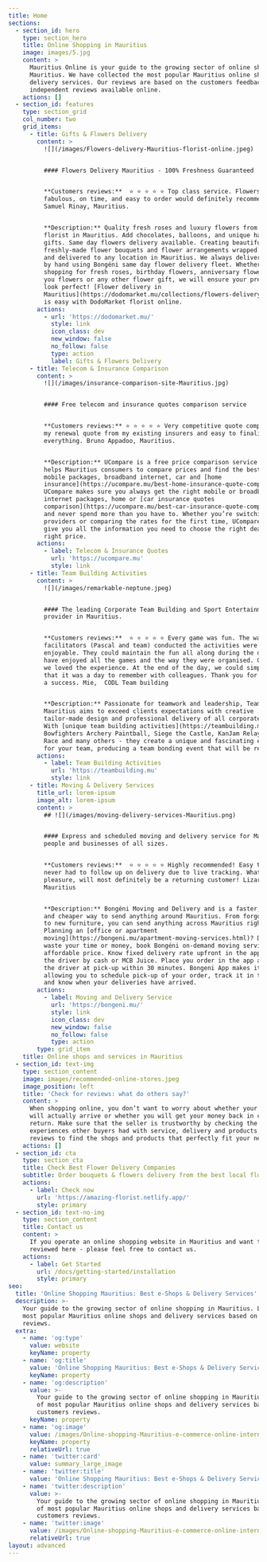 ```yaml
---
title: Home
sections:
  - section_id: hero
    type: section_hero
    title: Online Shopping in Mauritius
    image: images/5.jpg
    content: >
      Mauritius Online is your guide to the growing sector of online shopping in
      Mauritius. We have collected the most popular Mauritius online shops and
      delivery services. Our reviews are based on the customers feedbacks and
      independent reviews available online. 
    actions: []
  - section_id: features
    type: section_grid
    col_number: two
    grid_items:
      - title: Gifts & Flowers Delivery
        content: >
          ![](/images/Flowers-delivery-Mauritius-florist-online.jpeg)


          #### Flowers Delivery Mauritius - 100% Freshness Guaranteed


          **Customers reviews:**  ⭐ ⭐ ⭐ ⭐ ⭐ Top class service. Flowers were
          fabulous, on time, and easy to order would definitely recommend.
          Samuel Rinay, Mauritius.


          **Description:** Quality fresh roses and luxury flowers from your
          florist in Mauritius. Add chocolates, balloons, and unique handmade
          gifts. Same day flowers delivery available. Creating beautiful
          freshly-made flower bouquets and flower arrangements wrapped elegantly
          and delivered to any location in Mauritius. We always deliver flowers
          by hand using Bongéni same day flower delivery fleet. Whether you are
          shopping for fresh roses, birthday flowers, anniversary flowers, thank
          you flowers or any other flower gift, we will ensure your present will
          look perfect! [Flower delivery in
          Mauritius](https://dodomarket.mu/collections/flowers-delivery-mauritius-boutique-florist)
          is easy with DodoMarket florist online.
        actions:
          - url: 'https://dodomarket.mu/'
            style: link
            icon_class: dev
            new_window: false
            no_follow: false
            type: action
            label: Gifts & Flowers Delivery
      - title: Telecom & Insurance Comparison
        content: >
          ![](/images/insurance-comparison-site-Mauritius.jpg)


          #### Free telecom and insurance quotes comparison service


          **Customers reviews:** ⭐ ⭐ ⭐ ⭐ ⭐ Very competitive quote compared with
          my renewal quote from my existing insurers and easy to finalise
          everything. Bruno Appadoo, Mauritius.


          **Description:** UCompare is a free price comparison service that
          helps Mauritius consumers to compare prices and find the best deals on
          mobile packages, broadband internet, car and [home
          insurance](https://ucompare.mu/best-home-insurance-quote-comparison/).
          UCompare makes sure you always get the right mobile or broadband
          internet packages, home or [car insurance quotes
          comparison](https://ucompare.mu/best-car-insurance-quote-comparison/),
          and never spend more than you have to. Whether you’re switching
          providers or comparing the rates for the first time, UCompare aims to
          give you all the information you need to choose the right deal at the
          right price.
        actions:
          - label: Telecom & Insurance Quotes
            url: 'https://ucompare.mu'
            style: link
      - title: Team Building Activities
        content: >
          ![](/images/remarkable-neptune.jpeg)


          #### The leading Corporate Team Building and Sport Entertainment
          provider in Mauritius.


          **Customers reviews:**  ⭐ ⭐ ⭐ ⭐ ⭐ Every game was fun. The way the
          facilitators (Pascal and team) conducted the activities were very much
          enjoyable. They could maintain the fun all along during the day. We
          have enjoyed all the games and the way they were organised. Overall,
          we loved the experience. At the end of the day, we could simply say
          that it was a day to remember with colleagues. Thank you for making it
          a success. Mie,  CODL Team building


          **Description:** Passionate for teamwork and leadership, TeamBuilding
          Mauritius aims to exceed clients expectations with creative
          tailor-made design and professional delivery of all corporate events.
          With [unique team building activities](https://teambuilding.mu) -
          Bowfighters Archery Paintball, Siege the Castle, KanJam Relay, Amazing
          Race and many others - they create a unique and fascinating experience
          for your team, producing a team bonding event that will be remembered.
        actions:
          - label: Team Building Activities
            url: 'https://teambuilding.mu'
            style: link
      - title: Moving & Delivery Services
        title_url: lorem-ipsum
        image_alt: lorem-ipsum
        content: >
          ## ![](/images/moving-delivery-services-Mauritius.png)


          #### Express and scheduled moving and delivery service for Mauritius
          people and businesses of all sizes.


          **Customers reviews:**  ⭐ ⭐ ⭐ ⭐ ⭐ Highly recommended! Easy to use App,
          never had to follow up on delivery due to live tracking. What a
          pleasure, will most definitely be a returning customer! Lizarn Smith,
          Mauritius


          **Description:** Bongéni Moving and Delivery and is a faster, easier
          and cheaper way to send anything around Mauritius. From forgotten keys
          to new furniture, you can send anything across Mauritius right away.
          Planning an [office or apartment
          moving](https://bongeni.mu/apartment-moving-services.html)? Don’t
          waste your time or money, book Bongéni on-demand moving services at an
          affordable price. Know fixed delivery rate upfront in the app. Pay to
          the driver by cash or MCB Juice. Place you order in the app and have
          the driver at pick-up within 30 minutes. Bongeni App makes it easy:
          allowing you to schedule pick-up of your order, track it in the app
          and know when your deliveries have arrived.
        actions:
          - label: Moving and Delivery Service
            url: 'https://bongeni.mu/'
            style: link
            icon_class: dev
            new_window: false
            no_follow: false
            type: action
        type: grid_item
    title: Online shops and services in Mauritius
  - section_id: text-img
    type: section_content
    image: images/recommended-online-stores.jpeg
    image_position: left
    title: 'Check for reviews: what do others say?'
    content: >
      When shopping online, you don’t want to worry about whether your order
      will actually arrive or whether you will get your money back in case of a
      return. Make sure that the seller is trustworthy by checking the
      experiences other buyers had with service, delivery and products. Use the
      reviews to find the shops and products that perfectly fit your needs.
    actions: []
  - section_id: cta
    type: section_cta
    title: Check Best Flower Delivery Companies
    subtitle: Order bouquets & flowers delivery from the best local florists.
    actions:
      - label: Check now
        url: 'https://amazing-florist.netlify.app/'
        style: primary
  - section_id: text-no-img
    type: section_content
    title: Contact us
    content: >
      If you operate an online shopping website in Mauritius and want to be
      reviewed here - please feel free to contact us.
    actions:
      - label: Get Started
        url: /docs/getting-started/installation
        style: primary
seo:
  title: 'Online Shopping Mauritius: Best e-Shops & Delivery Services'
  description: >-
    Your guide to the growing sector of online shopping in Mauritius. List of
    most popular Mauritius online shops and delivery services based on customers
    reviews.
  extra:
    - name: 'og:type'
      value: website
      keyName: property
    - name: 'og:title'
      value: 'Online Shopping Mauritius: Best e-Shops & Delivery Services'
      keyName: property
    - name: 'og:description'
      value: >-
        Your guide to the growing sector of online shopping in Mauritius. List
        of most popular Mauritius online shops and delivery services based on
        customers reviews.
      keyName: property
    - name: 'og:image'
      value: /images/Online-shopping-Mauritius-e-commerce-online-internet-shops.jpeg
      keyName: property
      relativeUrl: true
    - name: 'twitter:card'
      value: summary_large_image
    - name: 'twitter:title'
      value: 'Online Shopping Mauritius: Best e-Shops & Delivery Services'
    - name: 'twitter:description'
      value: >-
        Your guide to the growing sector of online shopping in Mauritius. List
        of most popular Mauritius online shops and delivery services based on
        customers reviews.
    - name: 'twitter:image'
      value: /images/Online-shopping-Mauritius-e-commerce-online-internet-shops.jpeg
      relativeUrl: true
layout: advanced
---
```


